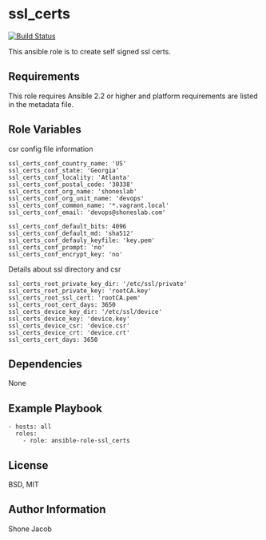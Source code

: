 ssl_certs
=========
[![Build Status](https://travis-ci.org/shoneslab/ansible-role-ssl_certs.svg?branch=master)](https://travis-ci.org/shoneslab/ansible-role-ssl_certs)

This ansible role is to create self signed ssl certs.

Requirements
------------

This role requires Ansible 2.2 or higher and platform requirements are listed in the metadata file.

Role Variables
--------------
csr config file information
```
ssl_certs_conf_country_name: 'US'
ssl_certs_conf_state: 'Georgia'
ssl_certs_conf_locality: 'Atlanta'
ssl_certs_conf_postal_code: '30338'
ssl_certs_conf_org_name: 'shoneslab'
ssl_certs_conf_org_unit_name: 'devops'
ssl_certs_conf_common_name: '*.vagrant.local'
ssl_certs_conf_email: 'devops@shoneslab.com'

ssl_certs_conf_default_bits: 4096
ssl_certs_conf_default_md: 'sha512'
ssl_certs_conf_defauly_keyfile: 'key.pem'
ssl_certs_conf_prompt: 'no'
ssl_certs_conf_encrypt_key: 'no'
```

Details about ssl directory and csr
```
ssl_certs_root_private_key_dir: '/etc/ssl/private'
ssl_certs_root_private_key: 'rootCA.key'
ssl_certs_root_ssl_cert: 'rootCA.pem'
ssl_certs_root_cert_days: 3650
ssl_certs_device_key_dir: '/etc/ssl/device'
ssl_certs_device_key: 'device.key'
ssl_certs_device_csr: 'device.csr'
ssl_certs_device_crt: 'device.crt'
ssl_certs_cert_days: 3650
```

Dependencies
------------

None

Example Playbook
----------------
```
- hosts: all
  roles:
    - role: ansible-role-ssl_certs
```
License
-------

BSD, MIT

Author Information
------------------

Shone Jacob

